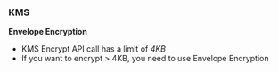 ### KMS
__Envelope Encryption__   
* KMS Encrypt API call has a limit of _4KB_
* If you want to encrypt > 4KB, you need to use Envelope Encryption
